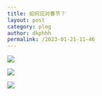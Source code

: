 ```yaml
---
title: 如何应对春节？
layout: post
category: plog
author: dkphhh
permalink: /2023-01-21-11-46
---
```



![](https://cdn.jsdelivr.net/gh/dkphhh/img/imgformessage/20230121114410.jpg)

![](https://cdn.jsdelivr.net/gh/dkphhh/img/imgformessage/20230121114415.jpg)

![](https://cdn.jsdelivr.net/gh/dkphhh/img/imgformessage/20230121114417.jpg)

